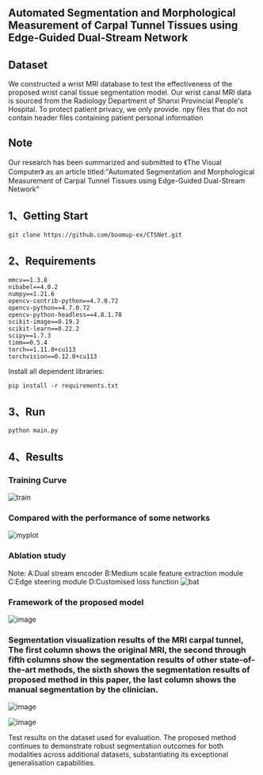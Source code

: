 ## Automated Segmentation and Morphological Measurement of Carpal Tunnel Tissues using Edge-Guided Dual-Stream Network


## Dataset
We constructed a wrist MRI database to test the effectiveness of the proposed wrist canal tissue segmentation model.
Our wrist canal MRI data is sourced from the Radiology Department of Shanxi Provincial People's Hospital. 
To protect patient privacy, we only provide. npy files that do not contain header files containing patient personal information

## Note
Our research has been summarized and submitted to 《The Visual Computer》 as an article titled:"Automated Segmentation and Morphological Measurement of Carpal Tunnel Tissues using Edge-Guided Dual-Stream Network"

## 1、Getting Start
```git clone https://github.com/boomup-ex/CTSNet.git```
    

## 2、Requirements
```
mmcv==1.3.8
nibabel==4.0.2
numpy==1.21.6
opencv-contrib-python==4.7.0.72
opencv-python==4.7.0.72
opencv-python-headless==4.8.1.78
scikit-image==0.19.3
scikit-learn==0.22.2
scipy==1.7.3
timm==0.5.4
torch==1.11.0+cu113
torchvision==0.12.0+cu113
```
Install all dependent libraries:
```
pip install -r requirements.txt
```

## 3、Run
```
python main.py
```
## 4、Results

### Training Curve
![train](https://github.com/user-attachments/assets/b4323ca8-1347-47f3-854e-f5005fb46eac)


### Compared with the performance of some networks
![myplot](https://github.com/user-attachments/assets/f7df75fa-2d56-4431-ae42-5c876a8d8b0d)

### Ablation study
Note: A:Dual stream encoder B:Medium scale feature extraction module C:Edge steering module D:Customised loss function
![bat](https://github.com/user-attachments/assets/9ab8d026-42e7-4067-91a7-c3ba5fcbb153)


### Framework of the proposed model
![image](https://github.com/user-attachments/assets/0c385c5d-e565-4a92-8cd7-171d34d830a9)


### Segmentation visualization results of the MRI carpal tunnel, The first column shows the original MRI, the second through fifth columns show the segmentation results of other state-of-the-art methods, the sixth shows the segmentation results of proposed method in this paper, the last column shows the manual segmentation by the clinician.
![image](https://github.com/user-attachments/assets/e17cf851-ca2d-48fb-a25c-40a3fcfa9451)






![image](https://github.com/user-attachments/assets/87ce8fd0-81ee-4df5-b662-a77ccfca0993)

Test results on the dataset used for evaluation. The proposed method continues to demonstrate robust segmentation outcomes for both modalities across additional datasets, substantiating its exceptional generalisation capabilities.
